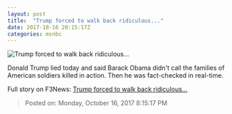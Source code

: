 ```yaml
---
layout: post
title:  "Trump forced to walk back ridiculous..."
date: 2017-10-16 20:15:17Z
categories: msnbc
---
```


![Trump forced to walk back ridiculous...](http://www.msnbc.com/sites/msnbc/files/styles/ratio--1_91-1--1200x630/public/rtx2t2t1.jpg?itok=QgDxtuaQ)

Donald Trump lied today and said Barack Obama didn't call the families of American soldiers killed in action. Then he was fact-checked in real-time.


Full story on F3News: [Trump forced to walk back ridiculous...](http://www.f3nws.com/n/MXqAgG)

> Posted on: Monday, October 16, 2017 8:15:17 PM
